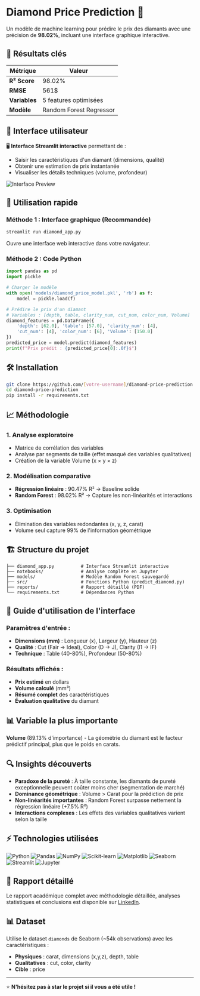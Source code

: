 # Diamond Price Prediction 💎

Un modèle de machine learning pour prédire le prix des diamants avec une précision de **98.02%**, incluant une interface graphique interactive.

## 🎯 Résultats clés

| Métrique | Valeur |
|----------|--------|
| **R² Score** | 98.02% |
| **RMSE** | 561$ |
| **Variables** | 5 features optimisées |
| **Modèle** | Random Forest Regressor |

## 💎 Interface utilisateur

🖥️ **Interface Streamlit interactive** permettant de :
- Saisir les caractéristiques d'un diamant (dimensions, qualité)
- Obtenir une estimation de prix instantanée
- Visualiser les détails techniques (volume, profondeur)

![Interface Preview](https://via.placeholder.com/600x400/1f1f23/ffffff?text=Diamond+Price+Predictor+Interface)

## 🚀 Utilisation rapide

### Méthode 1 : Interface graphique (Recommandée)
```bash
streamlit run diamond_app.py
```
Ouvre une interface web interactive dans votre navigateur.

### Méthode 2 : Code Python
```python
import pandas as pd
import pickle

# Charger le modèle
with open('models/diamond_price_model.pkl', 'rb') as f:
    model = pickle.load(f)

# Prédire le prix d'un diamant
# Variables : [depth, table, clarity_num, cut_num, color_num, Volume]
diamond_features = pd.DataFrame({
    'depth': [62.0], 'table': [57.0], 'clarity_num': [4], 
    'cut_num': [4], 'color_num': [6], 'Volume': [150.0]
})
predicted_price = model.predict(diamond_features)
print(f"Prix prédit : {predicted_price[0]:.0f}$")
```

## 🛠️ Installation

```bash
git clone https://github.com/[votre-username]/diamond-price-prediction
cd diamond-price-prediction
pip install -r requirements.txt
```

## 📈 Méthodologie

### 1. Analyse exploratoire
- Matrice de corrélation des variables
- Analyse par segments de taille (effet masqué des variables qualitatives)
- Création de la variable Volume (x × y × z)

### 2. Modélisation comparative
- **Régression linéaire** : 90.47% R² → Baseline solide
- **Random Forest** : 98.02% R² → Capture les non-linéarités et interactions

### 3. Optimisation
- Élimination des variables redondantes (x, y, z, carat)
- Volume seul capture 99% de l'information géométrique

## 🏗️ Structure du projet

```
├── diamond_app.py          # Interface Streamlit interactive
├── notebooks/              # Analyse complète en Jupyter
├── models/                 # Modèle Random Forest sauvegardé  
├── src/                    # Fonctions Python (predict_diamond.py)
├── reports/                # Rapport détaillé (PDF)
└── requirements.txt        # Dépendances Python
```

## 🔧 Guide d'utilisation de l'interface

### Paramètres d'entrée :
- **Dimensions (mm)** : Longueur (x), Largeur (y), Hauteur (z)
- **Qualité** : Cut (Fair → Ideal), Color (D → J), Clarity (I1 → IF)
- **Technique** : Table (40-80%), Profondeur (50-80%)

### Résultats affichés :
- **Prix estimé** en dollars
- **Volume calculé** (mm³)  
- **Résumé complet** des caractéristiques
- **Évaluation qualitative** du diamant

## 📊 Variable la plus importante
**Volume** (89.13% d'importance) - La géométrie du diamant est le facteur prédictif principal, plus que le poids en carats.

## 🔍 Insights découverts

- **Paradoxe de la pureté** : À taille constante, les diamants de pureté exceptionnelle peuvent coûter moins cher (segmentation de marché)
- **Dominance géométrique** : Volume > Carat pour la prédiction de prix
- **Non-linéarités importantes** : Random Forest surpasse nettement la régression linéaire (+7.5% R²)
- **Interactions complexes** : Les effets des variables qualitatives varient selon la taille

## ⚡ Technologies utilisées

![Python](https://img.shields.io/badge/Python-3776AB?style=flat&logo=python&logoColor=white)
![Pandas](https://img.shields.io/badge/Pandas-150458?style=flat&logo=pandas&logoColor=white)
![NumPy](https://img.shields.io/badge/NumPy-013243?style=flat&logo=numpy&logoColor=white)
![Scikit-learn](https://img.shields.io/badge/Scikit--learn-F7931E?style=flat&logo=scikit-learn&logoColor=white)
![Matplotlib](https://img.shields.io/badge/Matplotlib-11557c?style=flat&logo=python&logoColor=white)
![Seaborn](https://img.shields.io/badge/Seaborn-3776AB?style=flat&logo=python&logoColor=white)
![Streamlit](https://img.shields.io/badge/Streamlit-FF4B4B?style=flat&logo=streamlit&logoColor=white)
![Jupyter](https://img.shields.io/badge/Jupyter-F37626?style=flat&logo=jupyter&logoColor=white)

## 📄 Rapport détaillé

Le rapport académique complet avec méthodologie détaillée, analyses statistiques et conclusions est disponible sur [LinkedIn](www.linkedin.com/in/cheker-neffati).

## 📊 Dataset

Utilise le dataset `diamonds` de Seaborn (~54k observations) avec les caractéristiques :
- **Physiques** : carat, dimensions (x,y,z), depth, table
- **Qualitatives** : cut, color, clarity  
- **Cible** : price

---

⭐ **N'hésitez pas à star le projet si il vous a été utile !**